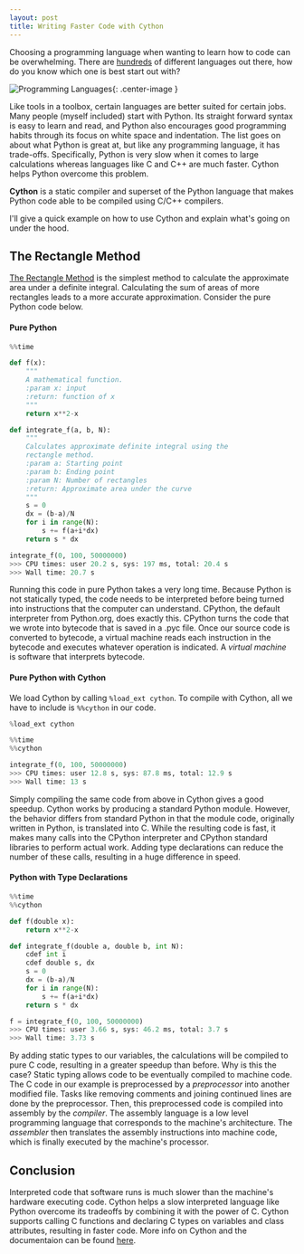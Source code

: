 ```yaml
---  
layout: post  
title: Writing Faster Code with Cython  
---  
```


Choosing a programming language when wanting to learn how to code can be overwhelming. There are [hundreds](https://en.wikipedia.org/wiki/List_of_programming_languages) of different languages out there, how do you know which one is best start out with?  

![Programming Languages](https://zachheick.github.io/images/programming_languages.jpg){: .center-image }  

Like tools in a toolbox, certain languages are better suited for certain jobs. Many people (myself included) start with Python. Its straight forward syntax is easy to learn and read, and Python also encourages good programming habits through its focus on white space and indentation. The list goes on about what Python is great at, but like any programming language, it has trade-offs. Specifically, Python is very slow when it comes to large calculations whereas languages like C and C++ are much faster. Cython helps Python overcome this problem. 

**Cython** is a static compiler and superset of the Python language that makes Python code able to be compiled using C/C++ compilers.  

I'll give a quick example on how to use Cython and explain what's going on under the hood.  

## The Rectangle Method  

[The Rectangle Method](http://www.mathcs.emory.edu/~cheung/Courses/170/Syllabus/07/rectangle-method.html) is the simplest method to calculate the approximate area under a definite integral. Calculating the sum of areas of more rectangles leads to a more accurate approximation. Consider the pure Python code below.

#### Pure Python  

```python
%%time

def f(x):
    """
    A mathematical function.
    :param x: input
    :return: function of x
    """
    return x**2-x

def integrate_f(a, b, N):
    """
    Calculates approximate definite integral using the
    rectangle method.
    :param a: Starting point
    :param b: Ending point
    :param N: Number of rectangles
    :return: Approximate area under the curve
    """
    s = 0
    dx = (b-a)/N
    for i in range(N):
        s += f(a+i*dx)
    return s * dx

integrate_f(0, 100, 50000000)
>>> CPU times: user 20.2 s, sys: 197 ms, total: 20.4 s
>>> Wall time: 20.7 s
```  

Running this code in pure Python takes a very long time. Because Python is not statically typed, the code needs to be interpreted before being turned into instructions that the computer can understand. CPython, the default interpreter from Python.org, does exactly this. CPython turns the code that we wrote into bytecode that is saved in a .pyc file. Once our source code is converted to bytecode, a virtual machine reads each instruction in the bytecode and executes whatever operation is indicated. A *virtual* *machine* is software that interprets bytecode.  

#### Pure Python with Cython  

We load Cython by calling `%load_ext cython`. To compile with Cython, all we have to include is `%%cython` in our code.  

```python
%load_ext cython 

%%time
%%cython

integrate_f(0, 100, 50000000)
>>> CPU times: user 12.8 s, sys: 87.8 ms, total: 12.9 s
>>> Wall time: 13 s
```

Simply compiling the same code from above in Cython gives a good speedup. Cython works by producing a standard Python module. However, the behavior differs from standard Python in that the module code, originally written in Python, is translated into C. While the resulting code is fast, it makes many calls into the CPython interpreter and CPython standard libraries to perform actual work. Adding type declarations can reduce the number of these calls, resulting in a huge difference in speed.  

#### Python with Type Declarations  

```python
%%time
%%cython

def f(double x):
    return x**2-x

def integrate_f(double a, double b, int N):
    cdef int i
    cdef double s, dx
    s = 0
    dx = (b-a)/N
    for i in range(N):
        s += f(a+i*dx)
    return s * dx

f = integrate_f(0, 100, 50000000)
>>> CPU times: user 3.66 s, sys: 46.2 ms, total: 3.7 s
>>> Wall time: 3.73 s
``` 

By adding static types to our variables, the calculations will be compiled to pure C code, resulting in a greater speedup than before. Why is this the case? Static typing allows code to be eventually compiled to machine code. The C code in our example is preprocessed by a *preprocessor* into another modified file. Tasks like removing comments and joining continued lines are done by the preprocessor. Then, this preprocessed code is compiled into assembly by the *compiler*. The assembly language is a low level programming language that corresponds to the machine's architecture. The *assembler* then translates the assembly instructions into machine code, which is finally executed by the machine's processor.   

## Conclusion  

Interpreted code that software runs is much slower than the machine's hardware executing code. Cython helps a slow interpreted language like Python overcome its tradeoffs by combining it with the power of C. Cython supports calling C functions and declaring C types on variables and class attributes, resulting in faster code. More info on Cython and the documentaion can be found [here](http://cython.org/).

 

